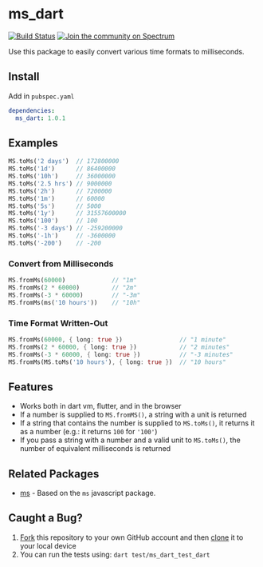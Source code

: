 # ms_dart

[![Build Status](https://travis-ci.org/chrisvasquez/ms_dart.svg?branch=master)](https://travis-ci.org/chrisvasquez/ms_dart)
[![Join the community on Spectrum](https://withspectrum.github.io/badge/badge.svg)](https://spectrum.chat/users/chrisvasquez)

Use this package to easily convert various time formats to milliseconds.

## Install

Add in `pubspec.yaml`

```yaml
dependencies:
  ms_dart: 1.0.1
```

## Examples

```dart
MS.toMs('2 days')  // 172800000
MS.toMs('1d')      // 86400000
MS.toMs('10h')     // 36000000
MS.toMs('2.5 hrs') // 9000000
MS.toMs('2h')      // 7200000
MS.toMs('1m')      // 60000
MS.toMs('5s')      // 5000
MS.toMs('1y')      // 31557600000
MS.toMs('100')     // 100
MS.toMs('-3 days') // -259200000
MS.toMs('-1h')     // -3600000
MS.toMs('-200')    // -200
```

### Convert from Milliseconds

```dart
MS.fromMs(60000)             // "1m"
MS.fromMs(2 * 60000)         // "2m"
MS.fromMs(-3 * 60000)        // "-3m"
MS.fromMs(ms('10 hours'))    // "10h"
```

### Time Format Written-Out

```dart
MS.fromMs(60000, { long: true })                // "1 minute"
MS.fromMs(2 * 60000, { long: true })            // "2 minutes"
MS.fromMs(-3 * 60000, { long: true })           // "-3 minutes"
MS.fromMs(MS.toMs('10 hours'), { long: true })  // "10 hours"
```

## Features

- Works both in dart vm, flutter, and in the browser
- If a number is supplied to `MS.fromMS()`, a string with a unit is returned
- If a string that contains the number is supplied to `MS.toMs()`, it returns it as a number (e.g.: it returns `100` for `'100'`)
- If you pass a string with a number and a valid unit to `MS.toMs()`, the number of equivalent milliseconds is returned

## Related Packages

- [ms](https://https://github.com/zeit/ms) - Based on the `ms` javascript package.

## Caught a Bug?

1. [Fork](https://help.github.com/articles/fork-a-repo/) this repository to your own GitHub account and then [clone](https://help.github.com/articles/cloning-a-repository/) it to your local device
2. You can run the tests using: `dart test/ms_dart_test_dart`
